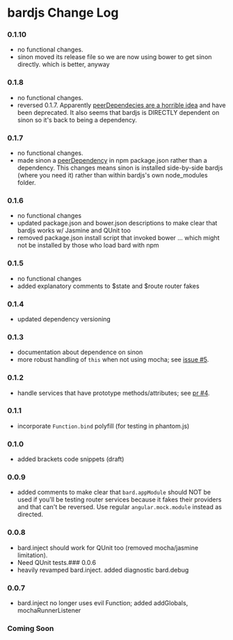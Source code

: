 bardjs Change Log
===================
### 0.1.10
- no functional changes.
- sinon moved its release file so we are now using bower to get sinon directly. which is better, anyway

### 0.1.8
- no functional changes.
- reversed 0.1.7. Apparently [peerDependecies are a horrible idea](https://github.com/npm/npm/issues/5080) and have been deprecated. It also seems that bardjs is DIRECTLY dependent on sinon so it's back to being a dependency.

### 0.1.7
- no functional changes.
- made sinon a [peerDependency](http://blog.nodejs.org/2013/02/07/peer-dependencies/) in npm package.json rather than a dependency. This changes means sinon is installed side-by-side bardjs (where you need it) rather than within bardjs's
own node_modules folder.

### 0.1.6
- no functional changes
- updated package.json and bower.json descriptions to make clear that bardjs works w/ Jasmine and QUnit too
- removed package.json install script that invoked bower ... which might not be installed by those who load bard with npm

### 0.1.5
- no functional changes
- added explanatory comments to $state and $route router fakes

### 0.1.4
- updated dependency versioning

### 0.1.3
- documentation about dependence on sinon
- more robust handling of `this` when not using mocha; see [issue #5](https://github.com/wardbell/bardjs/issues/5).

### 0.1.2
- handle services that have prototype methods/attributes; see
[pr #4](https://github.com/wardbell/bardjs/pull/4).

### 0.1.1
- incorporate `Function.bind` polyfill (for testing in phantom.js)

### 0.1.0
- added brackets code snippets (draft)

### 0.0.9
- added comments to make clear that `bard.appModule` should NOT be used if you'll be testing router services because it fakes their providers and that can't be reversed. Use regular `angular.mock.module` instead as directed.

### 0.0.8
- bard.inject should work for QUnit too (removed mocha/jasmine limitation).
- Need QUnit tests.### 0.0.6
- heavily revamped bard.inject. added diagnostic bard.debug

### 0.0.7
- bard.inject no longer uses evil Function; added addGlobals, mochaRunnerListener

### Coming Soon
